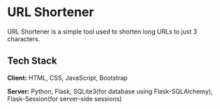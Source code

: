 
# URL Shortener

URL Shortener is a simple tool used to shorten long URLs to just 3 characters.
## Tech Stack

**Client:** HTML, CSS, JavaScript, Bootstrap

**Server:** Python, Flask, SQLite3(for database using Flask-SQLAlchemy), Flask-Session(for server-side sessions)

